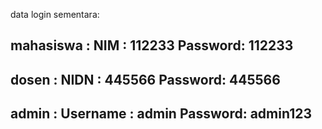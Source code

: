 data login sementara:

mahasiswa : NIM      : 112233    Password: 112233
----------------------------------------------------
dosen     : NIDN     : 445566    Password: 445566
----------------------------------------------------
admin     : Username : admin     Password: admin123
----------------------------------------------------

